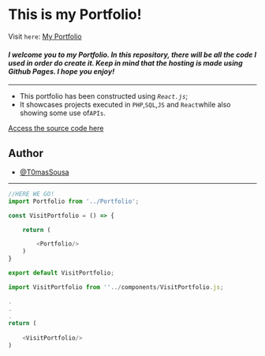 # **This is my Portfolio!**

Visit `here`: [My Portfolio](https://t0massousa.github.io/portfolio/)


#### _I welcome you to my Portfolio. In this repository, there will be all the code I used in order do create it. Keep in mind that the hosting is made using Github Pages. I hope you enjoy!_
___

- This portfolio has been constructed using _`React.js`_;
- It showcases projects executed in `PHP`,`SQL`,`JS` and `React`while also showing some use of`APIs`.

[Access the source code here](https://github.com/T0masSousa/portfolio/tree/main/src)


## Author

- [@T0masSousa](https://github.com/T0masSousa)
---


```javascript
//HERE WE GO!
import Portfolio from '../Portfolio';

const VisitPortfolio = () => {

    return (

        <Portfolio/>
    )
}

export default VisitPortfolio;

import VisitPortfolio from ''../components/VisitPortfolio.js;

.
.
.
return (
    
    <VisitPortfolio/>
)

```

